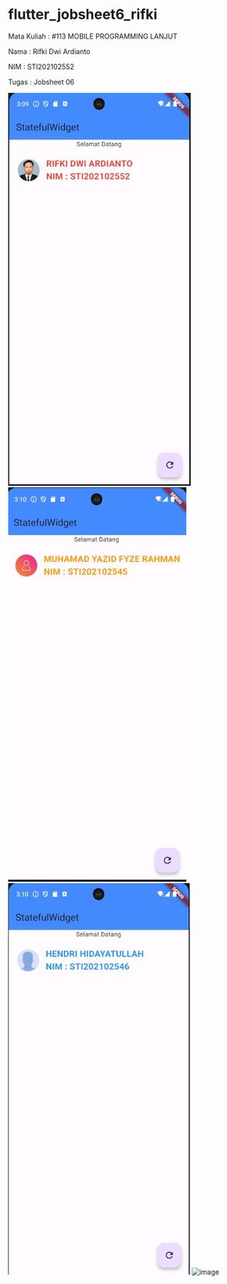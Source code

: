 # flutter_jobsheet6_rifki

Mata Kuliah : #113 MOBILE PROGRAMMING LANJUT

Nama   : Rifki Dwi Ardianto

NIM    : STI202102552

Tugas  : Jobsheet 06

![image](https://github.com/rifkidardianto/Jobsheet6_Rifki_DA_STI202102552/blob/main/screenshot/Capture.JPG)
![image](https://github.com/rifkidardianto/Jobsheet6_Rifki_DA_STI202102552/blob/main/screenshot/Capture1.JPG)
![image](https://github.com/rifkidardianto/Jobsheet6_Rifki_DA_STI202102552/blob/main/screenshot/Capture2.JPG)
![image](https://github.com/rifkidardianto/Jobsheet6_Rifki_DA_STI202102552/blob/main/screenshot/untitled.gif)


